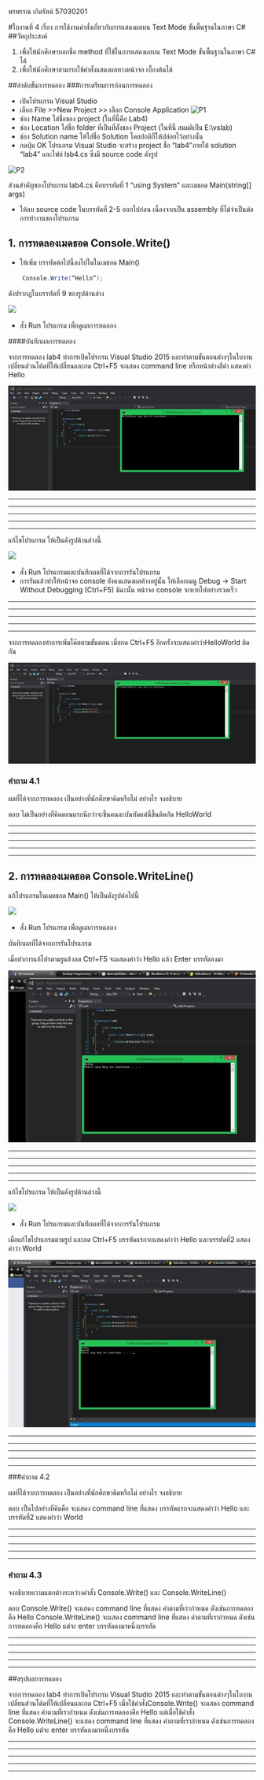 พรพรรณ เกิดรัตน์ 57030201 


#ใบงานที่ 4
เรื่อง การใช้งานคำสั่งเกี่ยวกับการแสดงผลบน Text Mode ขั้นพื้นฐานในภาษา C#
##วัตถุประสงค์
1. เพื่อให้นักศึกษาบอกชื่อ method ที่ใช้ในการแสดงผลบน Text Mode ขั้นพื้นฐานในภาษา C# ได้
2. เพื่อให้นักศึกษาสามารถใช้คำสั่งแสดงผลทางหน้าจอ เบื้องต้นได้

##ลำดับขั้นการทดลอง
###การเตรียมการก่อนการทดลอง
  * เปิดโปรแกรม Visual Studio 
  *  เลือก File >>New Project >> เลือก Console Application 
![P1](https://github.com/Desktop-Programming-Lab-2559/LAB-04/blob/master/imgs/P1.png)
  *  ช่อง Name ใส่ชื่อของ project (ในที่นี้คือ Lab4)
  *  ช่อง Location ใส่ชื่อ folder ที่เป็นที่ตั้งของ Project (ในที่นี้ สมมติเป็น E:\vslab)
  *  ช่อง Solution name ให้ใส่ชื่อ Solution โดยปกติก็ให้ปล่อยไว้อย่างนั้น 
  *  กดปุ่ม OK โปรแกรม Visual Studio จะสร้าง project ชื่อ “lab4”ภายใต้ solution “lab4” และไฟล์ lsb4.cs ซึ่งมี source code ดังรูป 

![P2](https://github.com/Desktop-Programming-Lab-2559/LAB-04/blob/master/imgs/P2.png)

ส่วนสำคัญของโปรแกรม lab4.cs  คือบรรทัดที่ 1 “using System” และเมธอด Main(string[] args)


 *  ให้ลบ source code ในบรรทัดที่ 2-5 ออกไปก่อน เนื่องจากเป็น assembly ที่ไม่จำเป็นต่อการทำงานของโปรแกรม 

## 1. การทดลองเมดธอด Console.Write()
* ให้เพิ่ม บรรทัดต่อไปนี้ลงไปในในเมธอด Main()
```csharp 
    Console.Write(“Hello”);
```
ดังปรากฏในบรรทัดที่ 9 ของรูปด้านล่าง 

![](https://github.com/Desktop-Programming-Lab-2559/LAB-04/blob/master/imgs/P3.png)
 
 * สั่ง Run โปรแกรม เพื่อดูผลการทดลอง 

####บันทึกผลการทดลอง

จากการทดลอง lab4 ทำการเปิดโปรกรม Visual Studio 2015 และทำตามขั้นตอนต่างๆในใบงานเปลี่ยนส่วนโค้ดที่ให้เปลี่ยนและกด Ctrl+F5 จะแสดง command line หรือหน้าต่างสีดำ แสดงคำ Hello

![](https://github.com/pronpan-08/LAB-04/blob/master/imgs/lab4-1joy.png?raw=true)
<hr>
<hr>
<hr>
<hr>
<hr>

แก้ไขโปรแกรม ให้เป็นดังรูปด้านล่างนี้    

![](https://github.com/Desktop-Programming-Lab-2559/LAB-04/blob/master/imgs/P4.png)

 * สั่ง Run โปรแกรมและบันทึกผลที่ได้จากการรันโปรแกรม
 * การรันแล้วทำให้หน้าจอ console ยังคงแสดงผลค้างอยู่นั้น ให้เลือกเมนู Debug -> Start Without Debugging (Ctrl+F5) มิฉะนั้น หน้าจอ console จะหายไปอย่างรวดเร็ว
<hr>
<hr>
<hr>
<hr>
<hr>
จากการทดลองทำการเพิ่มโค๊ตตามขั้นตอน เมื่อกด Ctrl+F5 อีกครั้งจะแสดงคำว่าHelloWorld ติดกัน

![](https://github.com/pronpan-08/LAB-04/blob/master/imgs/lab4-2joy.png?raw=true)

### คำถาม 4.1 

ผลที่ได้จากการทดลอง เป็นอย่างที่นักศึกษาคิดหรือไม่ อย่างไร  จงอธิบาย

ตอบ  ไม่เป็นอย่างที่คิดตอนแรกนึกว่าจะขึ้นคนละบันทัดแต่นี่ขึ้นติดกัน HelloWorld
<hr>
<hr>
<hr>
<hr>
<hr>


## 2. การทดลองเมดธอด Console.WriteLine()

แก้โปรแกรมในเมดธอด Main() ให้เป็นดังรูปต่อไปนี้

![](https://github.com/Desktop-Programming-Lab-2559/LAB-04/blob/master/imgs/P5.png)

 * สั่ง Run โปรแกรม เพื่อดูผลการทดลอง 

บันทึกผลที่ได้จากการรันโปรแกรม

เมื่อทำการแก้โปรตามรูแล้วกด Ctrl+F5 จะแสดงคำว่า Hello แล้ว Enter บรรทัดลงมา 


![](https://github.com/pronpan-08/LAB-04/blob/master/imgs/lab4-3joy.png?raw=true)
<hr>
<hr>
<hr>
<hr>
<hr>

แก้ไขโปรแกรม ให้เป็นดังรูปด้านล่างนี้

![](https://github.com/Desktop-Programming-Lab-2559/LAB-04/blob/master/imgs/P6.png)

 * สั่ง Run โปรแกรมและบันทึกผลที่ได้จากการรันโปรแกรม 
 
 
 เมื่อแก้ไขโปรแกรมตามรูป และกด Ctrl+F5 บรรทัดแรกจะแสดงคำว่า Hello และบรรทัดที่2 แสดงคำว่า World
 
 ![](https://github.com/pronpan-08/LAB-04/blob/master/imgs/lab4-4joy.png?raw=true)
<hr>
<hr>
<hr>
<hr>
<hr>

###คำถาม 4.2

ผลที่ได้จากการทดลอง เป็นอย่างที่นักศึกษาคิดหรือไม่ อย่างไร  จงอธิบาย

 ตอบ เป็นไปอย่างที่คิดคือ จะแสดง command line ที่แสดง บรรทัดแรกจะแสดงคำว่า Hello และบรรทัดที่2 แสดงคำว่า World
<hr>
<hr>
<hr>
<hr>
<hr>

### คำถาม 4.3 

จงอธิบายความแตกต่างระหว่างคำสั่ง Console.Write() และ Console.WriteLine()

ตอบ Console.Write() จะแสดง command line ที่แสดง คำตามที่เรากำหนด ดังเช่นการทดลองคือ Hello
    Console.WriteLine() จะแสดง command line ที่แสดง คำตามที่เรากำหนด ดังเช่นการทดลองคือ Hello แต่จะ enter บรรทัดลงมาหนึ่งบรรทัด
<hr>
<hr>
<hr>
<hr>
<hr>

##สรุปผลการทดลอง

   จากการทดลอง lab4 ทำการเปิดโปรกรม Visual Studio 2015 และทำตามขั้นตอนต่างๆในใบงานเปลี่ยนส่วนโค้ดที่ให้เปลี่ยนและกด Ctrl+F5 เมื่อใช้คำสั่งConsole.Write() จะแสดง command line ที่แสดง คำตามที่เรากำหนด ดังเช่นการทดลองคือ Hello แต่เมื่อใช้คำสั่ง Console.WriteLine() จะแสดง command line ที่แสดง คำตามที่เรากำหนด ดังเช่นการทดลองคือ Hello แต่จะ enter บรรทัดลงมาหนึ่งบรรทัด

<hr>
<hr>
<hr>
<hr>
<hr>

